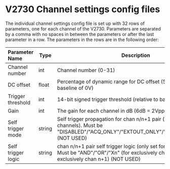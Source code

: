 
# V2730 Channel settings config files

The individual channel settings config file is set up with 32 rows of parameters, one for each channel of the V2730. Parameters are separated by a comma with no
spaces in between the parameters or after the last parameter in a row. The parameters in the rows are in the following order:

| Parameter Name | Type | Description |
|:---------------|------|-------------|
|Channel number  | int  | Channel number (0-31) |
| DC offset      | float  | Percentage of dynamic range for DC offset (50.0 corresponds to baseline of 0V) |
| Trigger threshold | int | 14-bit signed trigger threshold (relative to baseline) |
| Gain     | int | The gain for each channel in dB (6dB = 2Vpp dynamic range)  |
| Self trigger mode | string | Self trigger propagation for chan n/n+1 pair (only set for even channels). Must be "DISABLED"/"ACQ_ONLY"/"EXTOUT_ONLY"/"ACQ_AND_EXTOUT" (NOT USED)|
| Self trigger logic | string | chan n/n+1 pair self trigger logic (only set for even channels. Must be "AND"/"OR"/"Xn" (for exclusively chan n)/"Xn+1" (for exclusively chan n+1) (NOT USED) |
